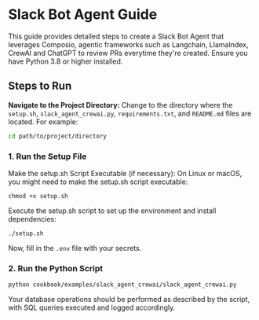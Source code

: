# Slack Bot Agent Guide

This guide provides detailed steps to create a Slack Bot Agent that leverages Composio, agentic frameworks such as Langchain, LlamaIndex, CrewAI and ChatGPT to review PRs everytime they're created. Ensure you have Python 3.8 or higher installed.

## Steps to Run

**Navigate to the Project Directory:**
Change to the directory where the `setup.sh`, `slack_agent_crewai.py`, `requirements.txt`, and `README.md` files are located. For example:
```sh
cd path/to/project/directory
```

### 1. Run the Setup File
Make the setup.sh Script Executable (if necessary):
On Linux or macOS, you might need to make the setup.sh script executable:
```shell
chmod +x setup.sh
```
Execute the setup.sh script to set up the environment and install dependencies:
```shell
./setup.sh
```
Now, fill in the `.env` file with your secrets.

### 2. Run the Python Script
```shell
python cookbook/examples/slack_agent_crewai/slack_agent_crewai.py
```
Your database operations should be performed as described by the script, with SQL queries executed and logged accordingly.

